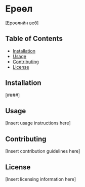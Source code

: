 # Ерөөл

[Ерөөлийн веб]

## Table of Contents

- [Installation](#installation)
- [Usage](#usage)
- [Contributing](#contributing)
- [License](#license)

## Installation

[####]

## Usage

[Insert usage instructions here]

## Contributing

[Insert contribution guidelines here]

## License

[Insert licensing information here]
